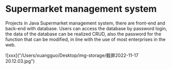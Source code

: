 # Supermarket management system
Projects in Java
Supermarket management system, there are front-end and back-end with database. 
Users can access the database by password login, the data of the database can be realized CRUD, 
also the password for the function that can be modified, in line with the use of most enterprises in the web.

![xxx]("/Users/xuangguo/Desktop/img-storage/截屏2022-11-17 20.12.03.jpg")
